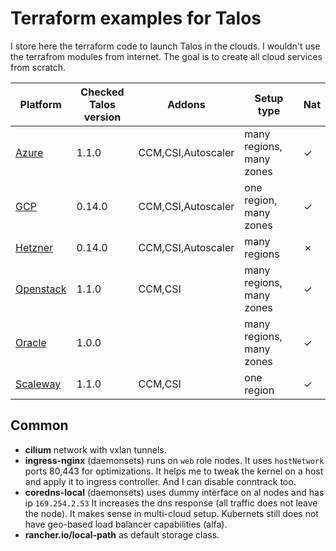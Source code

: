 # Terraform examples for Talos

I store here the terraform code to launch Talos in the clouds.
I wouldn't use the terrafrom modules from internet.
The goal is to create all cloud services from scratch.


| Platform | Checked Talos version | Addons | Setup type | Nat |
|---|---|---|---|---|
| [Azure](azure)         | 1.1.0  | CCM,CSI,Autoscaler | many regions, many zones | &check; |
| [GCP](gcp-zonal)       | 0.14.0 | CCM,CSI,Autoscaler | one region, many zones | &check; |
| [Hetzner](hetzner)     | 0.14.0 | CCM,CSI,Autoscaler | many regions | &cross; |
| [Openstack](openstack) | 1.1.0  | CCM,CSI            | many regions, many zones | &check; |
| [Oracle](oracle)       | 1.0.0  |                    | many regions, many zones | &check; |
| [Scaleway](scaleway)   | 1.1.0  | CCM,CSI            | one region | &check; |


## Common

* **cilium** network with vxlan tunnels.
* **ingress-nginx** (daemonsets) runs on ```web``` role nodes.
It uses ```hostNetwork``` ports 80,443 for optimizations.
It helps me to tweak the kernel on a host and apply it to ingress controller.
And I can disable conntrack too.
* **coredns-local** (daemonsets) uses dummy interface on al nodes and has ip ```169.254.2.53```
It increases the dns response (all traffic does not leave the node).
It makes sense in multi-cloud setup. Kubernets still does not have geo-based load balancer capabilities (alfa).
* **rancher.io/local-path** as default storage class.
